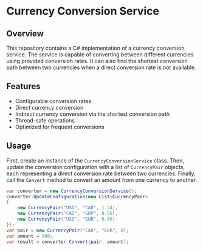 # Currency Conversion Service

## Overview
This repository contains a C# implementation of a currency conversion service. The service is capable of converting between different currencies using provided conversion rates. It can also find the shortest conversion path between two currencies when a direct conversion rate is not available.

## Features
- Configurable conversion rates
- Direct currency conversion
- Indirect currency conversion via the shortest conversion path
- Thread-safe operations
- Optimized for frequent conversions

## Usage
First, create an instance of the `CurrencyConversionService` class. Then, update the conversion configuration with a list of `CurrencyPair` objects, each representing a direct conversion rate between two currencies. Finally, call the `Convert` method to convert an amount from one currency to another.

```csharp
var converter = new CurrencyConversionService();
converter.UpdateConfiguration(new List<CurrencyPair>
{
    new CurrencyPair("USD", "CAD", 1.34),
    new CurrencyPair("CAD", "GBP", 0.58),
    new CurrencyPair("USD", "EUR", 0.86)
});
var pair = new CurrencyPair("CAD", "EUR", 0);
var amount = 100;
var result = converter.Convert(pair, amount);
